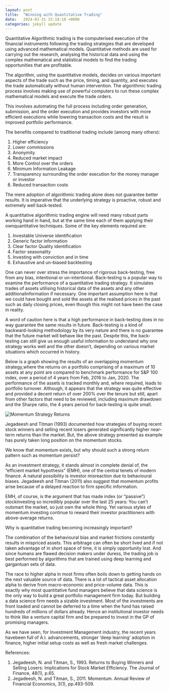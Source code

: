```yaml
---
layout: post
title:  "Winning with Quantitative Trading"
date:   2024-03-31 15:18:10 +0000
categories: jekyll update
---
```

Quantitative Algorithmic trading is the computerised execution of the financial instruments following the trading strategies that are developed using advanced mathematical models. Quantitative methods are used for carrying out the research, analysing the historical data and using the complex mathematical and statistical models to find the trading opportunities that are profitable.

The algorithm, using the quantitative models, decides on various important aspects of the trade such as the price, timing, and quantity, and executes the trade automatically without human intervention. The algorithmic trading process involves making use of powerful computers to run these complex mathematical models and execute the trade orders.

This involves automating the full process including order generation, submission, and the order execution and provides investors with more efficient executions while lowering transaction costs and the result is improved portfolio performance.

The benefits compared to traditional trading include (among many others):
  1. Higher efficiency
  2. Lower commissions
  3. Anonymity
  4. Reduced market impact
  5. More Control over the orders
  6. Minimum Information Leakage
  7. Transparency surrounding the order execution for the money manager or investor
  8. Reduced transaction costs

The mere adoption of algorithmic trading alone does not guarantee better results. It is imperative that the underlying strategy is proactive, robust and extremely well back-tested.

A quantitative algorithmic trading engine will need many robust parts working hand in hand, but at the same time each of them applying their ownquantitative techniques. Some of the key elements required are:
  1. Investable Universe identification
  2. Generic factor information
  3. Clear factor Quality identification
  4. Factor seasonality
  5. Investing with conviction and in time
  6. Exhaustive and un-biased backtesting

One can never over stress the importance of rigorous back-testing, free from any bias, intentional or un-intentional. Back-testing is a popular way to examine the performance of a quantitative trading strategy. It simulates trades of assets utilising historical data of the assets and any other additionalinformation if necessary. One important assumption here is that we could have bought and sold the assets at the realised prices in the past such as daily closing prices, even though this might not have been the case in reality.

A word of caution here is that a high performance in back-testing does in no way guarantee the same results in future. Back-testing is a kind of backward-looking methodology by its very nature and there is no guarantee that the future market will behave like the past. Despite this, the back-testing can still give us enough useful information to understand why one strategy works well and the other doesn’t, depending on various market situations which occurred in history.

Below is a graph showing the results of an overlapping momentum strategy,where the returns on a portfolio comprising of a maximum of 10 assets at any point are compared to benchmark performance for S&P 100 index, over a period of 4 years from Feb, 2016 to Jan, 2020. The performance of the assets is tracked monthly and, where required, leads to portfolio turnover. Although, it appears that the strategy was quite effective and provided a decent return of over 200% over the tenure but still, apart from other factors that need to be reviewed, including maximum drawdown and the Sharpe ratio, the 4 years period for back-testing is quite small.

![Momentum Strategy Returns](../../_assets/images/mom_returns.png "Momentum Strategy Returns")

Jegadeesh and Titman (1993) documented how strategies of buying recent stock winners and selling recent losers generated significantly higher near-term returns than the market. But, the above strategy presented as example has purely taken long position on the momentum stocks.

We know that momentum exists, but why should such a strong return pattern such as momentum persist?

As an investment strategy, it stands almost in complete denial of, the “efficient market hypothesis” (EMH), one of the central tenets of modern finance. A natural possibility is investor misreaction due to behavioural biases. Jegadeesh and Titman (2011) also suggest that momentum profits arise because of a delayed reaction to firm specific information.

EMH, of course, is the argument that has made index (or “passive”) stockinvesting so incredibly popular over the last 25 years: You can’t outsmart the market, so just own the whole thing. Yet various styles of momentum investing continue to reward their investor practitioners with above-average returns.

Why is quantitative trading becoming increasingly important?

The combination of the behavioural bias and market frictions constantly results in mispriced assets. This arbitrage can often be short lived and if not taken advantage of in short space of time, it is simply opportunity lost. And since humans are flawed decision makers under duress, the trading job is best performed by algorithms that are trained using deep learning and gargantuan sets of data.

The race to higher alpha in most firms often boils down to getting hands on the next valuable source of data. There is a lot of tactical asset allocation alpha to derive from macro-economic and price-volume data. This is exactly why most quantitative fund managers believe that data science is the only way to build a great portfolio management firm today. But building a data science firm needs a sizable investment. Most of the investments are front loaded and cannot be deferred to a time when the fund has raised hundreds of millions of dollars already. Hence an institutional investor needs to think like a venture capital firm and be prepared to invest in the GP of promising managers.

As we have seen, for Investment Management industry, the recent years havebeen full of A.I. advancements, stronger ‘deep learning’ adoption in finance, higher initial setup costs as well as fresh market challenges.


References:
1. Jegadeesh, N. and Titman, S., 1993. Returns to Buying Winners and Selling Losers: Implications for Stock Market Efficiency. The Journal of Finance, 48(1), p.65.
2. Jegadeesh, N. and Titman, S., 2011. Momentum. Annual Review of Financial Economics, 3(1), pp.493-509.


